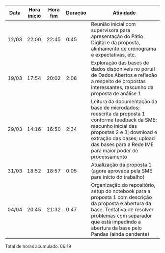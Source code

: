 | Data  | Hora início | Hora fim | Duração | Atividade |
| ----- | ----------- | -------- | ------- | --------- |
| 12/03 | 22:00       | 22:45    | 0:45    | Reunião inicial com supervisora para apresentação do Pátio Digital e da proposta, alinhamento de cronograma e expectativas, etc. |
| 19/03 | 17:54       | 20:02    | 2:08    | Exploração das bases de dados disponíveis no portal de Dados Abertos e reflexão a respeito de propostas interessantes, rascunho da proposta de análise 1 |
| 29/03 | 14:16       | 16:50    | 2:34    | Leitura da documentação da base de microdados; reescrita da proposta 1 conforme feedback da SME; rascunho inicial das propostas 2 e 3; download e extração das bases; upload das bases para a Rede IME para maior poder de processamento |
| 31/03 | 18:52       | 18:57    | 0:05    | Atualização da proposta 1 (agora aprovada pela SME para início do trabalho) |
| 04/04 | 20:45       | 21:32    | 0:47    | Organização do repositório, setup do notebook para a proposta 1 com descrição da proposta e abertura da base. Tentativa de resolver problemas com separador que está impedindo a abertura da base pelo Pandas (ainda pendente) |

Total de horas acumulado: 06:19
